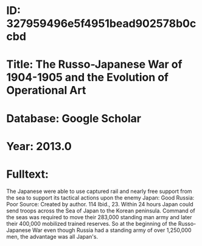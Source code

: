 # ID: 327959496e5f4951bead902578b0ccbd
# Title: The Russo-Japanese War of 1904-1905 and the Evolution of Operational Art
# Database: Google Scholar
# Year: 2013.0
# Fulltext:
The Japanese were able to use captured rail and nearly free support from the sea to support its tactical actions upon the enemy Japan: Good Russia: Poor Source: Created by author.
114 Ibid.,
23.
Within 24 hours Japan could send troops across the Sea of Japan to the Korean peninsula.
Command of the seas was required to move their 283,000 standing man army and later their 400,000 mobilized trained reserves.
So at the beginning of the Russo-Japanese War even though Russia had a standing army of over 1,250,000 men, the advantage was all Japan's.